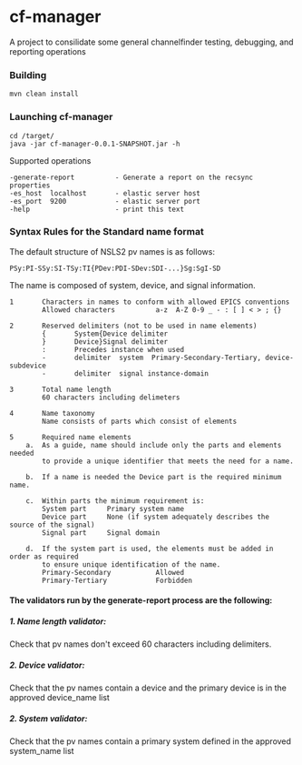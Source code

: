 # cf-manager

A project to consilidate some general channelfinder testing, debugging, and reporting operations

### Building

`mvn clean install`

### Launching cf-manager

```
cd /target/
java -jar cf-manager-0.0.1-SNAPSHOT.jar -h
```

Supported operations

```
-generate-report          - Generate a report on the recsync properties
-es_host  localhost       - elastic server host
-es_port  9200            - elastic server port
-help                     - print this text

```




### Syntax Rules for the Standard name format

The default structure of NSLS2 pv names is as follows:
	
`PSy:PI-SSy:SI-TSy:TI{PDev:PDI-SDev:SDI-...}Sg:SgI-SD`

The name is composed of system, device, and signal information.


```
1		Characters in names to conform with allowed EPICS conventions
		Allowed characters			a-z  A-Z 0-9 _ - : [ ] < > ; {}	
						
2		Reserved delimiters (not to be used in name elements)
		{		System{Device delimiter
		}		Device}Signal delimiter
		:		Precedes instance when used
		-		delimiter  system  Primary-Secondary-Tertiary, device-subdevice
		-		delimiter  signal instance-domain
						
3		Total name length
		60 characters including delimeters
						
4		Name taxonomy
		Name consists of parts which consist of elements
						
5		Required name elements
	a.	As a guide, name should include only the parts and elements needed
		to provide a unique identifier that meets the need for a name.
						
	b.	If a name is needed the Device part is the required minimum name.
						
	c.	Within parts the minimum requirement is:
		System part		Primary system name
		Device part		None (if system adequately describes the source of the signal)
		Signal part		Signal domain
						
	d.	If the system part is used, the elements must be added in order as required
		to ensure unique identification of the name.
		Primary-Secondary			Allowed
		Primary-Tertiary			Forbidden
```

#### The validators run by the generate-report process are the following:

##### 1. Name length validator:

Check that pv names don't exceed 60 characters including delimiters.

##### 2. Device validator:

Check that the pv names contain a device and the primary device is in the approved device_name list
 
##### 2. System validator:
 
Check that the pv names contain a primary system defined in the approved system_name list